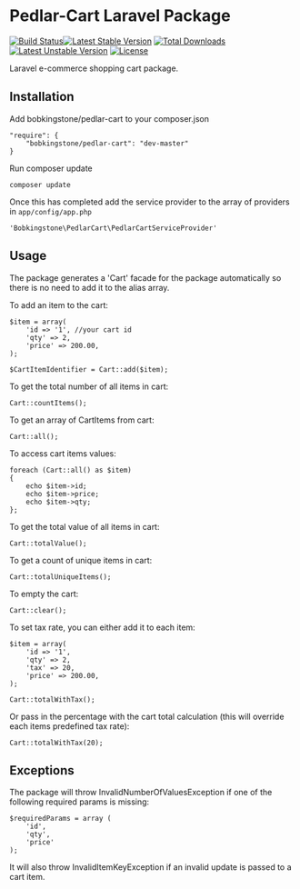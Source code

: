 Pedlar-Cart Laravel Package
===============

[![Build Status](https://travis-ci.org/BobKingstone/Pedlar-Cart.svg?branch=master)](https://travis-ci.org/BobKingstone/Pedlar-Cart)[![Latest Stable Version](https://poser.pugx.org/bobkingstone/pedlar-cart/v/stable.svg)](https://packagist.org/packages/bobkingstone/pedlar-cart) [![Total Downloads](https://poser.pugx.org/bobkingstone/pedlar-cart/downloads.svg)](https://packagist.org/packages/bobkingstone/pedlar-cart) [![Latest Unstable Version](https://poser.pugx.org/bobkingstone/pedlar-cart/v/unstable.svg)](https://packagist.org/packages/bobkingstone/pedlar-cart) [![License](https://poser.pugx.org/bobkingstone/pedlar-cart/license.svg)](https://packagist.org/packages/bobkingstone/pedlar-cart)

Laravel e-commerce shopping cart package.

Installation
-----------

Add bobkingstone/pedlar-cart to your composer.json

    "require": {
        "bobkingstone/pedlar-cart": "dev-master"
    }

Run composer update

    composer update

Once this has completed add the service provider to the array of providers in `app/config/app.php`

    'Bobkingstone\PedlarCart\PedlarCartServiceProvider'


Usage
---

The package generates a 'Cart' facade for the package automatically so there is no need to add it to the alias array.

To add an item to the cart:

    $item = array(
        'id => '1', //your cart id
        'qty' => 2,
        'price' => 200.00,
    );

    $CartItemIdentifier = Cart::add($item);

To get the total number of all items in cart:

    Cart::countItems();

To get an array of CartItems from cart:

    Cart::all();

To access cart items values:

    foreach (Cart::all() as $item)
    {
        echo $item->id;
        echo $item->price;
        echo $item->qty;
    };

To get the total value of all items in cart:

    Cart::totalValue();

To get a count of unique items in cart:

    Cart::totalUniqueItems();

To empty the cart:

    Cart::clear();

To set tax rate, you can either add it to each item:

    $item = array(
        'id => '1',
        'qty' => 2,
        'tax' => 20,
        'price' => 200.00,
    );

    Cart::totalWithTax();

Or pass in the percentage with the cart total calculation (this will override each items predefined tax rate):

    Cart::totalWithTax(20);


Exceptions
---

The package will throw InvalidNumberOfValuesException if one of the following required params is missing:

    $requiredParams = array (
        'id',
        'qty',
        'price'
    );

It will also throw InvalidItemKeyException if an invalid update is passed to a cart item.